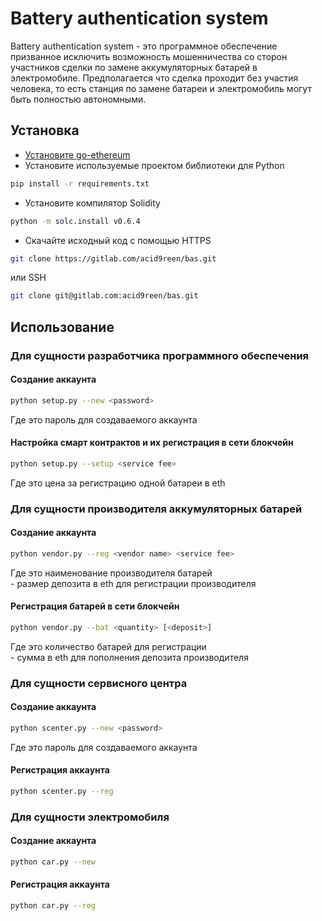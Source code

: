 # Battery authentication system

Battery authentication system - это программное обеспечение призванное исключить возможность мошенничества со сторон участников сделки по замене аккумуляторных батарей в электромобиле. Предполагается что сделка проходит без участия человека, то есть станция по замене батареи и электромобиль могут быть полностью автономными.

## Установка
* [Установите go-ethereum](https://github.com/ethereum/go-ethereum)
* Установите используемые проектом библиотеки для Python

```bash
pip install -r requirements.txt
```

* Установите компилятор Solidity

```bash
python -m solc.install v0.6.4
```

* Скачайте исходный код с помощью HTTPS

```bash
git clone https://gitlab.com/acid9reen/bas.git
```

или SSH

```bash
git clone git@gitlab.com:acid9reen/bas.git
```

## Использование

### Для сущности разработчика программного обеспечения

#### Создание аккаунта

```bash
python setup.py --new <password>
```
Где <password> это пароль для создаваемого аккаунта

#### Настройка смарт контрактов и их регистрация в сети блокчейн

```bash
python setup.py --setup <service fee>
```
Где <service fee> это цена за регистрацию одной батареи в eth

### Для сущности производителя аккумуляторных батарей

#### Создание аккаунта

```bash
python vendor.py --reg <vendor name> <service fee>
```
Где <vendor name> это наименование производителя батарей  
<service fee> - размер депозита в eth для регистрации производителя

#### Регистрация батарей в сети блокчейн

```bash
python vendor.py --bat <quantity> [<deposit>]
```
Где <quantity> это количество батарей для регистрации  
<deposit> - сумма в eth для пополнения депозита производителя

### Для сущности сервисного центра

#### Создание аккаунта

```bash
python scenter.py --new <password>
```
Где <password> это пароль для создаваемого аккаунта

#### Регистрация аккаунта

```bash
python scenter.py --reg
```

### Для сущности электромобиля

#### Создание аккаунта

```bash
python car.py --new
```

#### Регистрация аккаунта

```bash
python car.py --reg
```